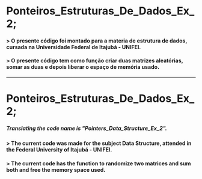 # Ponteiros_Estruturas_De_Dados_Ex_2;

#### > O presente código foi montado para a materia de estrutura de dados, cursada na Universidade Federal de Itajubá - UNIFEI.

#### >  O presente código tem como função criar duas matrizes aleatórias, somar as duas e depois liberar o espaço de memória usado.
----------
# Ponteiros_Estruturas_De_Dados_Ex_2;
##### Translating the code name is "Pointers_Data_Structure_Ex_2".

#### > The current code was made for the subject Data Structure, attended in the Federal University of Itajubá - UNIFEI.

#### > The current code has the function to randomize two matrices and sum both and free the memory space used.

